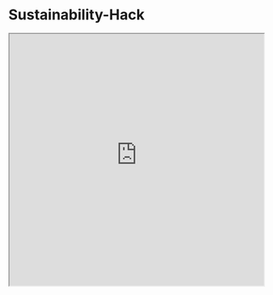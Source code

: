 # Sustainability-Hack

<iframe src="https://raw.githubusercontent.com/ABHIJATSARARI/Sustainability-Hack/main/ideatation/dashboard.html" width="100%" height="500px"></iframe>
